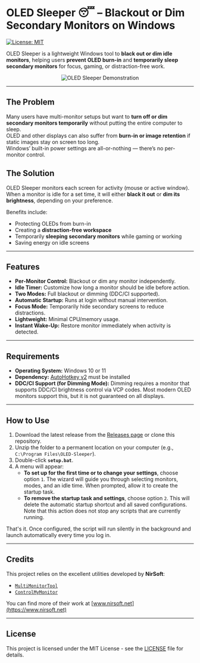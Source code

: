 # OLED Sleeper 😴 – Blackout or Dim Secondary Monitors on Windows

[![License: MIT](https://img.shields.io/badge/License-MIT-yellow.svg)](https://opensource.org/licenses/MIT)

OLED Sleeper is a lightweight Windows tool to **black out or dim idle monitors**, helping users **prevent OLED burn-in** and **temporarily sleep secondary monitors** for focus, gaming, or distraction-free work.

<p align="center">
  <img src="https://github.com/user-attachments/assets/0f7c9110-094c-4fdb-8109-62fdd11e87cd" alt="OLED Sleeper Demonstration"> 
</p>

---

## The Problem

Many users have multi-monitor setups but want to **turn off or dim secondary monitors temporarily** without putting the entire computer to sleep.  
OLED and other displays can also suffer from **burn-in or image retention** if static images stay on screen too long.  
Windows’ built-in power settings are all-or-nothing — there’s no per-monitor control.

## The Solution

OLED Sleeper monitors each screen for activity (mouse or active window).  
When a monitor is idle for a set time, it will either **black it out** or **dim its brightness**, depending on your preference.  

Benefits include:  
- Protecting OLEDs from burn-in  
- Creating a **distraction-free workspace**  
- Temporarily **sleeping secondary monitors** while gaming or working  
- Saving energy on idle screens

---

## Features

* **Per-Monitor Control:** Blackout or dim any monitor independently.
* **Idle Timer:** Customize how long a monitor should be idle before action.
* **Two Modes:** Full blackout or dimming (DDC/CI supported).
* **Automatic Startup:** Runs at login without manual intervention.
* **Focus Mode:** Temporarily hide secondary screens to reduce distractions.
* **Lightweight:** Minimal CPU/memory usage.
* **Instant Wake-Up:** Restore monitor immediately when activity is detected.

---

## Requirements

* **Operating System:** Windows 10 or 11
* **Dependency:** [AutoHotkey v2](https://www.autohotkey.com/) must be installed
* **DDC/CI Support (for Dimming Mode):** Dimming requires a monitor that supports DDC/CI brightness control via VCP codes. Most modern OLED monitors support this, but it is not guaranteed on all displays.

---

## How to Use

1.  Download the latest release from the [Releases page](https://github.com/Quorthon13/OLED-Sleeper/releases) or clone this repository.
2.  Unzip the folder to a permanent location on your computer (e.g., `C:\Program Files\OLED-Sleeper`).
3.  Double-click **`setup.bat`**.
4.  A menu will appear:
    * **To set up for the first time or to change your settings**, choose option `1`. The wizard will guide you through selecting monitors, modes, and an idle time. When prompted, allow it to create the startup task.
    * **To remove the startup task and settings**, choose option `2`. This will delete the automatic startup shortcut and all saved configurations. Note that this action does not stop any scripts that are currently running.

That's it. Once configured, the script will run silently in the background and launch automatically every time you log in.

---

## Credits

This project relies on the excellent utilities developed by **NirSoft**:

-   [`MultiMonitorTool`](https://www.nirsoft.net/utils/multi_monitor_tool.html)
-   [`ControlMyMonitor`](https://www.nirsoft.net/utils/control_my_monitor.html)

You can find more of their work at [www.nirsoft.net](https://www.nirsoft.net)

---

## License

This project is licensed under the MIT License - see the [LICENSE](LICENSE) file for details.
